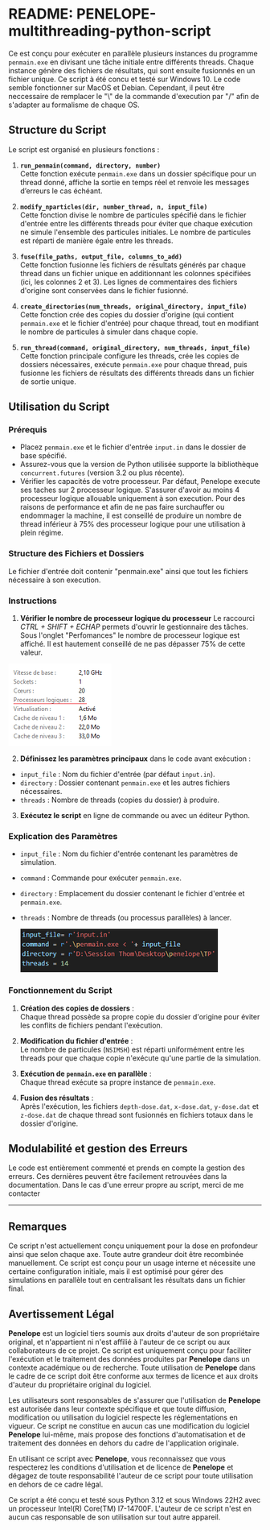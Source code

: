 # README: PENELOPE-multithreading-python-script

Ce est conçu pour exécuter en parallèle plusieurs instances du programme `penmain.exe` en divisant une tâche initiale entre différents threads. Chaque instance génère des fichiers de résultats, qui sont ensuite fusionnés en un fichier unique. Ce script à été concu et testé sur Windows 10. Le code semble fonctionner sur MacOS et Debian. Cependant, il peut être neccessaire de remplacer le "\\" de la commande d'execution par "/" afin de s'adapter au formalisme de chaque OS. 

## Structure du Script

Le script est organisé en plusieurs fonctions :

1. **`run_penmain(command, directory, number)`**  
   Cette fonction exécute `penmain.exe` dans un dossier spécifique pour un thread donné, affiche la sortie en temps réel et renvoie les messages d’erreurs le cas échéant.

2. **`modify_nparticles(dir, number_thread, n, input_file)`**  
   Cette fonction divise le nombre de particules spécifié dans le fichier d'entrée entre les différents threads pour éviter que chaque exécution ne simule l'ensemble des particules initiales. Le nombre de particules est réparti de manière égale entre les threads.

3. **`fuse(file_paths, output_file, columns_to_add)`**  
   Cette fonction fusionne les fichiers de résultats générés par chaque thread dans un fichier unique en additionnant les colonnes spécifiées (ici, les colonnes 2 et 3). Les lignes de commentaires des fichiers d'origine sont conservées dans le fichier fusionné.

4. **`create_directories(num_threads, original_directory, input_file)`**  
   Cette fonction crée des copies du dossier d'origine (qui contient `penmain.exe` et le fichier d'entrée) pour chaque thread, tout en modifiant le nombre de particules à simuler dans chaque copie.

5. **`run_thread(command, original_directory, num_threads, input_file)`**  
   Cette fonction principale configure les threads, crée les copies de dossiers nécessaires, exécute `penmain.exe` pour chaque thread, puis fusionne les fichiers de résultats des différents threads dans un fichier de sortie unique.

## Utilisation du Script

### Prérequis

- Placez `penmain.exe` et le fichier d'entrée `input.in` dans le dossier de base spécifié.
- Assurez-vous que la version de Python utilisée supporte la bibliothèque `concurrent.futures` (version 3.2 ou plus récente).
- Vérifier les capacités de votre processeur. Par défaut, Penelope execute ses taches sur 2 processeur logique. S'assurer d'avoir au moins 4 processeur logique allouable uniquement à son execution. Pour des raisons de performance et afin de ne pas faire surchauffer ou endommager la machine, il est conseillé de produire un nombre de thread inférieur à 75% des processeur logique pour une utilisation à plein régime.

### Structure des Fichiers et Dossiers

Le fichier d'entrée doit contenir "penmain.exe" ainsi que tout les fichiers nécessaire à son execution.

### Instructions

1.  **Vérifier le nombre de processeur logique du processeur**
    Le raccourci *CTRL + SHIFT + ECHAP* permets d'ouvrir le gestionnaire des tâches. Sous l'onglet "Perfomances" le nombre de processeur logique est affiché. Il est hautement conseillé de ne pas dépasser 75% de cette valeur.

![Nombre de processeur logique](images/threads.png)
    
2.  **Définissez les paramètres principaux** dans le code avant exécution :
   - `input_file` : Nom du fichier d'entrée (par défaut `input.in`).
   - `directory` : Dossier contenant `penmain.exe` et les autres fichiers nécessaires.
   - `threads` : Nombre de threads (copies du dossier) à produire.

3. **Exécutez le script** en ligne de commande ou avec un éditeur Python.

### Explication des Paramètres

- `input_file` : Nom du fichier d'entrée contenant les paramètres de simulation.
- `command` : Commande pour exécuter `penmain.exe`.
- `directory` : Emplacement du dossier contenant le fichier d'entrée et `penmain.exe`.
- `threads` : Nombre de threads (ou processus parallèles) à lancer.

  ![Paramètres à modifier](images/A_modifier.PNG)

### Fonctionnement du Script

1. **Création des copies de dossiers** :  
   Chaque thread possède sa propre copie du dossier d'origine pour éviter les conflits de fichiers pendant l'exécution.

2. **Modification du fichier d'entrée** :  
   Le nombre de particules (`NSIMSH`) est réparti uniformément entre les threads pour que chaque copie n'exécute qu'une partie de la simulation.

3. **Exécution de `penmain.exe` en parallèle** :  
   Chaque thread exécute sa propre instance de `penmain.exe`.

4. **Fusion des résultats** :  
   Après l'exécution, les fichiers `depth-dose.dat`, `x-dose.dat`, `y-dose.dat` et `z-dose.dat` de chaque thread sont fusionnés en fichiers totaux dans le dossier d'origine.

## Modulabilité et gestion des Erreurs

Le code est entièrement commenté et prends en compte la gestion des erreurs. Ces dernières peuvent être facilement retrouvées dans la documentation. Dans le cas d'une erreur propre au script, merci de me contacter

---

## Remarques

Ce script n'est actuellement conçu uniquement pour la dose en profondeur ainsi que selon chaque axe. Toute autre grandeur doit être recombinée manuellement.
Ce script est conçu pour un usage interne et nécessite une certaine configuration initiale, mais il est optimisé pour gérer des simulations en parallèle tout en centralisant les résultats dans un fichier final.

## Avertissement Légal

**Penelope** est un logiciel tiers soumis aux droits d'auteur de son propriétaire original, et n'appartient ni n'est affilié à l'auteur de ce script ou aux collaborateurs de ce projet. Ce script est uniquement conçu pour faciliter l'exécution et le traitement des données produites par **Penelope** dans un contexte académique ou de recherche. Toute utilisation de **Penelope** dans le cadre de ce script doit être conforme aux termes de licence et aux droits d'auteur du propriétaire original du logiciel.

Les utilisateurs sont responsables de s'assurer que l'utilisation de **Penelope** est autorisée dans leur contexte spécifique et que toute diffusion, modification ou utilisation du logiciel respecte les réglementations en vigueur. Ce script ne constitue en aucun cas une modification du logiciel **Penelope** lui-même, mais propose des fonctions d'automatisation et de traitement des données en dehors du cadre de l'application originale. 

En utilisant ce script avec **Penelope**, vous reconnaissez que vous respecterez les conditions d'utilisation et de licence de **Penelope** et dégagez de toute responsabilité l'auteur de ce script pour toute utilisation en dehors de ce cadre légal.

Ce script a été conçu et testé sous Python 3.12 et sous Windows 22H2 avec un processeur Intel(R) Core(TM) I7-14700F. L'auteur de ce script n'est en aucun cas responsable de son utilisation sur tout autre appareil. 


